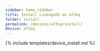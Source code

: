 ```yaml
---
sidebar: home_sidebar
title: Install LineageOS on a73xq
folder: install
permalink: /devices/a73xq/install/
device: a73xq
---
```

{% include templates/device_install.md %}
